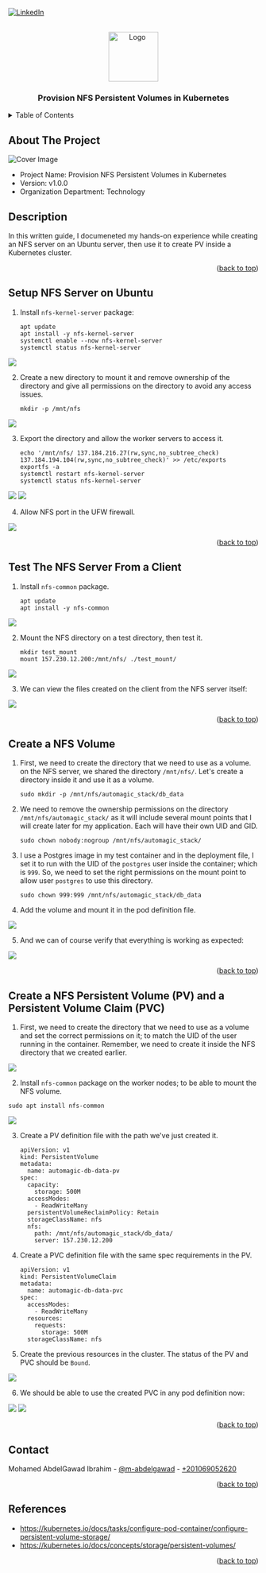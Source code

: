 <a name="readme-top"></a>

[![LinkedIn][linkedin-shield]][linkedin-url]



<!-- PROJECT LOGO -->
<br />
<div align="center">
  <img src="readme_files/logo.png" alt="Logo" width="100">
  <h3 align="center">Provision NFS Persistent Volumes in Kubernetes</h3>
</div>



<!-- TABLE OF CONTENTS -->
<details>
  <summary>Table of Contents</summary>
  <ol>
    <li><a href="#about-the-project">About The Project</a></li>
    <li><a href="#description">Description</li>
    <li><a href="#setup-nfs-server-on-ubuntu">Setup NFS Server on Ubuntu</a></li>
    <li><a href="#test-the-nfs-server-from-a-client">Test The NFS Server From a Client</a></li>
    <li><a href="#create-a-nfs-volume">Create a NFS Volume</a></li>
    <li><a href="#create-a-nfs-persistent-volume-pv-and-a-persistent-volume-claim-pvc">Create a NFS Persistent Volume (PV) and a Persistent Volume Claim (PVC)</a></li>
    <li><a href="#contact">Contact</a></li>
    <li><a href="#references">References</a></li>
  </ol>
</details>



<!-- ABOUT THE PROJECT -->
## About The Project

<img src="readme_files/cover.jpg" alt="Cover Image">

* Project Name: Provision NFS Persistent Volumes in Kubernetes
* Version: v1.0.0
* Organization Department: Technology

## Description

In this written guide, I documeneted my hands-on experience while creating an NFS server on an Ubuntu server, then use it to create PV inside a Kubernetes cluster.

<p align="right">(<a href="#readme-top">back to top</a>)</p>

## Setup NFS Server on Ubuntu

1. Install `nfs-kernel-server` package:

    ```
    apt update
    apt install -y nfs-kernel-server
    systemctl enable --now nfs-kernel-server
    systemctl status nfs-kernel-server
    ```

<img src="readme_files/1.jpg">

2. Create a new directory to mount it and remove ownership of the directory and give all permissions on the directory to avoid any access issues.
    
    ```
    mkdir -p /mnt/nfs
    ```
<img src="readme_files/2.jpg">

3. Export the directory and allow the worker servers to access it.
    ```
    echo '/mnt/nfs/ 137.184.216.27(rw,sync,no_subtree_check) 137.184.194.104(rw,sync,no_subtree_check)' >> /etc/exports
    exportfs -a
    systemctl restart nfs-kernel-server
    systemctl status nfs-kernel-server
    ```
<img src="readme_files/3.jpg">
<img src="readme_files/4.jpg">

4. Allow NFS port in the UFW firewall.

<img src="readme_files/5.jpg">


<p align="right">(<a href="#readme-top">back to top</a>)</p>

## Test The NFS Server From a Client

1. Install `nfs-common` package.

    ```
    apt update
    apt install -y nfs-common
    ```
<img src="readme_files/6.jpg">

2. Mount the NFS directory on a test directory, then test it.

    ```
    mkdir test_mount
    mount 157.230.12.200:/mnt/nfs/ ./test_mount/
    ```
<img src="readme_files/7.jpg">

3. We can view the files created on the client from the NFS server itself:

<img src="readme_files/8.jpg">

<p align="right">(<a href="#readme-top">back to top</a>)</p>

## Create a NFS Volume

1. First, we need to create the directory that we need to use as a volume. on the NFS server, we shared the directory `/mnt/nfs/`. Let's create a directory inside it and use it as a volume.

    ```
    sudo mkdir -p /mnt/nfs/automagic_stack/db_data
    ```

2. We need to remove the ownership permissions on the directory `/mnt/nfs/automagic_stack/` as it will include several mount points that I will create later for my application. Each will have their own UID and GID.
    
    ```
    sudo chown nobody:nogroup /mnt/nfs/automagic_stack/
    ```

3. I use a Postgres image in my test container and in the deployment file, I set it to run with the UID of the `postgres` user inside the container; which is `999`. So, we need to set the right permissions on the mount point to allow user `postgres` to use this directory.

    ```
    sudo chown 999:999 /mnt/nfs/automagic_stack/db_data
    ```

4. Add the volume and mount it in the pod definition file.

<img src="readme_files/10.jpg">

5. And we can of course verify that everything is working as expected:

<img src="readme_files/9.jpg">

<p align="right">(<a href="#readme-top">back to top</a>)</p>

## Create a NFS Persistent Volume (PV) and a Persistent Volume Claim (PVC)

1. First, we need to create the directory that we need to use as a volume and set the correct permissions on it; to match the UID of the user running in the container. Remember, we need to create it inside the NFS directory that we created earlier.

<img src="readme_files/11.jpg">

2. Install `nfs-common` package on the worker nodes; to be able to mount the NFS volume.

```
sudo apt install nfs-common
```

<img src="readme_files/15.jpg">

3. Create a PV definition file with the path we've just created it.

    ```
    apiVersion: v1
    kind: PersistentVolume
    metadata:
      name: automagic-db-data-pv
    spec:
      capacity:
        storage: 500M
      accessModes:
        - ReadWriteMany
      persistentVolumeReclaimPolicy: Retain
      storageClassName: nfs
      nfs:
        path: /mnt/nfs/automagic_stack/db_data/
        server: 157.230.12.200
    ```

4. Create a PVC definition file with the same spec requirements in the PV.

    ```
    apiVersion: v1
    kind: PersistentVolumeClaim
    metadata:
      name: automagic-db-data-pvc
    spec:
      accessModes:
        - ReadWriteMany
      resources:
        requests:
          storage: 500M
      storageClassName: nfs
    ```

5. Create the previous resources in the cluster. The status of the PV and PVC should be `Bound`.

<img src="readme_files/12.jpg">

6. We should be able to use the created PVC in any pod definition now:

<img src="readme_files/13.jpg">

<img src="readme_files/14.jpg">

<p align="right">(<a href="#readme-top">back to top</a>)</p>

## Contact

Mohamed AbdelGawad Ibrahim - [@m-abdelgawad](https://www.linkedin.com/in/m-abdelgawad/) - <a href="tel:+201069052620">+201069052620</a>

<p align="right">(<a href="#readme-top">back to top</a>)</p>

## References

* https://kubernetes.io/docs/tasks/configure-pod-container/configure-persistent-volume-storage/
* https://kubernetes.io/docs/concepts/storage/persistent-volumes/


<p align="right">(<a href="#readme-top">back to top</a>)</p>

<!-- MARKDOWN LINKS & IMAGES -->
<!-- https://www.markdownguide.org/basic-syntax/#reference-style-links -->
[linkedin-shield]: https://img.shields.io/badge/-LinkedIn-black.svg?style=for-the-badge&logo=linkedin&colorB=555
[linkedin-url]: https://www.linkedin.com/in/m-abdelgawad/

